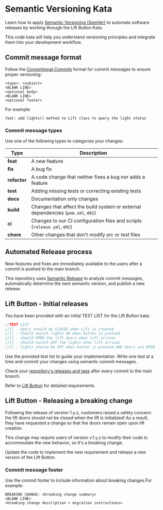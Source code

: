 # Semantic Versioning Kata

Learn how to apply [Semantic Versioning (SemVer)](https://semver.org/) to automate software releases by working through
the Lift Button Kata.

This code kata will help you understand versioning principles and integrate them into your development workflow.

## Commit message format

Follow the [Conventional Commits](https://www.conventionalcommits.org/en/v1.0.0/) format for commit messages to ensure
proper versioning:

```conventionalcommit
<type>: <subject>
<BLANK LINE>
<optional body>
<BLANK LINE>
<optional footer>
```
For example:
```conventionalcommit
feat: add lights() method to Lift class to query the light status
```

### Commit message types

Use one of the following types to categorize your changes:

| Type         | Description                                                                    |
|--------------|--------------------------------------------------------------------------------|
| **feat**     | A new feature                                                                  |
| **fix**      | A bug fix                                                                      |
| **refactor** | A code change that neither fixes a bug nor adds a feature                      |
| **test**     | Adding missing tests or correcting existing tests                              |
| **docs**     | Documentation only changes                                                     |
| **build**    | Changes that affect the build system or external dependencies (`pom.xml`, etc) |
| **ci**       | Changes to our CI configuration files and scripts (`release.yml`, etc)         |
| **chore**    | Other changes that don’t modify src or test files                              |

## Automated Release process

New features and fixes are immediately available to the users after a commit is pushed to the main branch.

This repository uses [Semantic Release](https://semantic-release.gitbook.io/semantic-release) to analyze commit 
messages, automatically determine the next semantic version, and publish a new release.

## Lift Button - Initial releases

You have been provided with an initial TEST LIST for the Lift Button kata:

```java
//TEST LIST
//[] - doors should be CLOSED when Lift is created
//[] - should switch lights ON when button is pressed
//[] - should OPEN the lift doors when lift arrives
//[] - should switch OFF the lights when lift arrives
//[] - lights should be OFF when button is pressed AND doors are OPEN
```

Use the provided test list to guide your implementation. Write one test at a time and commit your changes using semantic
commit messages.

Check your [repository's releases and tags](https://docs.github.com/en/repositories/releasing-projects-on-github/viewing-your-repositorys-releases-and-tags) after every commit to the main branch.

Refer to [Lift Button](src/test/java/com/ibanfr/liftbutton/readme.md) for detailed requirements.

## Lift Button - Releasing a breaking change

Following the release of version 1.y.z, customers raised a safety concern: the lift doors should not be closed when the 
lift is initialized! As a result, they have requested a change so that the doors remain open upon lift creation.

 This change may require users of
version v.1.y.z to modify their code to accommodate the new behavior, so it's a breaking change.

Update the code to implement the new requirement and release a new version of the Lift Button.

### Commit message footer
Use the commit footer to include information about breaking changes.For example:
```
BREAKING CHANGE: <breaking change summary>
<BLANK LINE>
<breaking change description + migration instructions>
```




